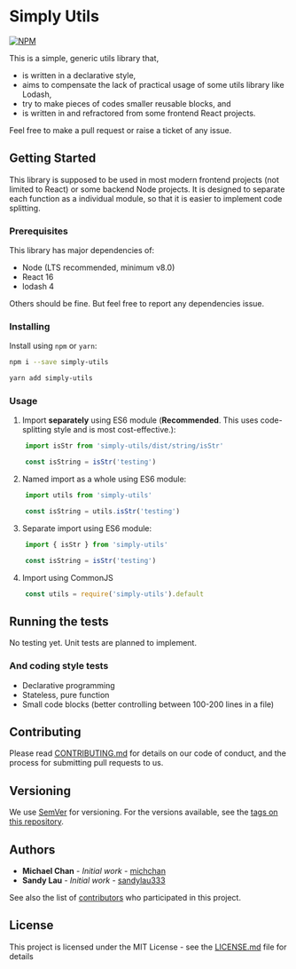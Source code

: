 # Simply Utils

[![NPM](https://nodei.co/npm/simply-utils.png)](https://nodei.co/npm/simply-utils/)

This is a simple, generic utils library that,

- is written in a declarative style,
- aims to compensate the lack of practical usage of some utils library like Lodash,
- try to make pieces of codes smaller reusable blocks, and 
- is written in and refractored from some frontend React projects.

Feel free to make a pull request or raise a ticket of any issue.

## Getting Started

This library is supposed to be used in most modern frontend projects (not limited to React) or some backend Node projects. It is designed to separate each function as a individual module, so that it is easier to implement code splitting. 

### Prerequisites

This library has major dependencies of:

- Node (LTS recommended, minimum v8.0)
- React 16
- lodash 4

Others should be fine. But feel free to report any dependencies issue.

### Installing

Install using `npm` or `yarn`:

```sh
npm i --save simply-utils
```

```sh
yarn add simply-utils
```

### Usage

1. Import **separately** using ES6 module (**Recommended**. This uses code-splitting style and is most cost-effective.):

```Javascript
    import isStr from 'simply-utils/dist/string/isStr'

    const isString = isStr('testing')
```

2. Named import as a whole using ES6 module:

```Javascript
    import utils from 'simply-utils'

    const isString = utils.isStr('testing')
```

3. Separate import using ES6 module:

```Javascript
    import { isStr } from 'simply-utils'

    const isString = isStr('testing')
```

4. Import using CommonJS

```Javascript
    const utils = require('simply-utils').default
```

## Running the tests

No testing yet. Unit tests are planned to implement.

### And coding style tests

- Declarative programming
- Stateless, pure function
- Small code blocks (better controlling between 100-200 lines in a file)

## Contributing

Please read [CONTRIBUTING.md](https://gist.github.com/PurpleBooth/b24679402957c63ec426) for details on our code of conduct, and the process for submitting pull requests to us.

## Versioning

We use [SemVer](http://semver.org/) for versioning. For the versions available, see the [tags on this repository](https://github.com/your/project/tags). 

## Authors

* **Michael Chan** - *Initial work* - [michchan](https://github.com/michchan)
* **Sandy Lau** - *Initial work* - [sandylau333](https://github.com/sandylau333)

See also the list of [contributors](https://github.com/your/project/contributors) who participated in this project.

## License

This project is licensed under the MIT License - see the [LICENSE.md](LICENSE.md) file for details
